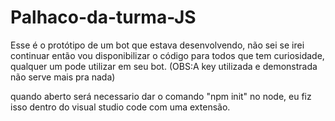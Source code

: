 # Palhaco-da-turma-JS
Esse é o protótipo de um bot que estava desenvolvendo, não sei se irei continuar então vou disponibilizar o código para todos que tem curiosidade, qualquer um pode utilizar em seu bot. (OBS:A key utilizada e demonstrada não serve mais pra nada)

quando aberto será necessario dar o comando "npm init" no node, eu fiz isso dentro do visual studio code com uma extensão.

